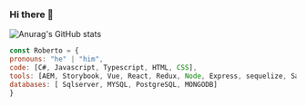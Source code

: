 ### Hi there 👋

![Anurag's GitHub stats](https://github-readme-stats.vercel.app/api?username=roberto0627&show_icons=true&theme=radical)

```js
const Roberto = {
pronouns: "he" | "him",
code: [C#, Javascript, Typescript, HTML, CSS],
tools: [AEM, Storybook, Vue, React, Redux, Node, Express, sequelize, Sass, Bootstrap, Webpack, Babel]
databases: [ Sqlserver, MYSQL, PostgreSQL, MONGODB]
}
```

